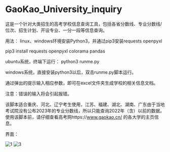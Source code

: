 # GaoKao_University_inquiry

这是一个针对大类招生的高考学校信息查询工具，包括各省分数线、专业分数线/位次、招生计划、开设专业、一分一段等信息查询。

用法：
linux、windows环境安装Python3，并通过pip3安装requests openpyxl

pip3 install requests openpyxl colorama pandas

ubuntu系统，终端下运行：
python3 runme.py

windows系统，直接安装python3以后，双击runme.py脚本运行。

通过弹出的提示输入相应参数，即可在excel文件夹生成学校的相关信息文档。


注意：错误的输入将会引起报错。

该脚本适合重庆、河北、辽宁考生使用，江苏、福建、湖北、湖南、广东由于当地考试院没有公布2023年的专业分数线，所以只能查询2022年（含）以前的数据。
使用该脚本前，请仔细查看高考网https://www.gaokao.cn/
的各大学的主页信息。

界面：

![1](https://github.com/blueveryday/GaoKao_University_inquiry/assets/29169337/9309caf8-accd-4035-b506-f2905eaeb2c9)
![3](https://github.com/blueveryday/GaoKao_University_inquiry/assets/29169337/fcfcaa20-6fbe-46a2-b62f-566e5a48fab5)


